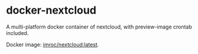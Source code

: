 # docker-nextcloud

A multi-platform docker container of nextcloud, with preview-image crontab included.

Docker image: [imroc/nextcloud:latest](https://hub.docker.com/r/imroc/nextcloud).

